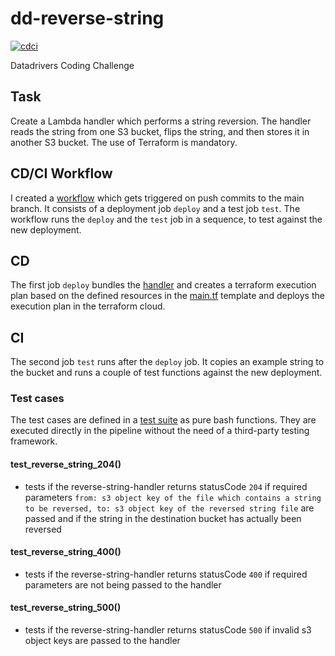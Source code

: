 # dd-reverse-string

[![cdci](https://github.com/Balou9/dd-reverse-string/workflows/cdci/badge.svg)](https://github.com/Balou9/dd-reverse-string/actions)

Datadrivers Coding Challenge

## Task

Create a Lambda handler which performs a string reversion. The handler reads the string from one S3 bucket, flips the string, and then stores it in another S3 bucket. The use of Terraform is mandatory.

## CD/CI Workflow

I created a [workflow](https://github.com/Balou9/dd-reverse-string/blob/main/.github/workflows/cdci.yml) which gets triggered on push commits to the main branch. It consists of a deployment job `deploy` and a test job `test`. The workflow runs the `deploy` and the `test` job in a sequence, to test against the new deployment.

## CD

The first job `deploy` bundles the [handler](https://github.com/Balou9/dd-reverse-string/blob/main/index.js) and creates a terraform execution plan based on the defined resources in the [main.tf](https://github.com/Balou9/dd-reverse-string/blob/main/main.tf) template and deploys the execution plan in the terraform cloud.

## CI

The second job `test` runs after the `deploy` job. It copies an example string to the bucket and runs a couple of test functions against the new deployment.

### Test cases

The test cases are defined in a [test suite](https://github.com/Balou9/dd-reverse-string/blob/main/test_suite.sh) as pure bash functions. They are executed directly in the pipeline without the need of a third-party testing framework.

#### test_reverse_string_204()

- tests if the reverse-string-handler returns statusCode `204` if required parameters `from: s3 object key of the file which contains a string to be reversed, to: s3 object key of the reversed string file` are passed and if the string in the destination bucket has actually been reversed

#### test_reverse_string_400()

- tests if the reverse-string-handler returns statusCode `400` if required parameters are not being passed to the handler

#### test_reverse_string_500()

- tests if the reverse-string-handler returns statusCode `500` if invalid s3 object keys are passed to the handler
